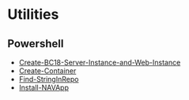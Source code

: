 # Utilities

## Powershell

- [Create-BC18-Server-Instance-and-Web-Instance](docs/powershell/Create-BC18-Server-Instance-and-Web-Instance.md)
- [Create-Container](docs/powershell/Create-Container.md)
- [Find-StringInRepo](docs/powershell/Find-StringInRepo.md)
- [Install-NAVApp](docs/powershell/Install-NAVApp.md)
